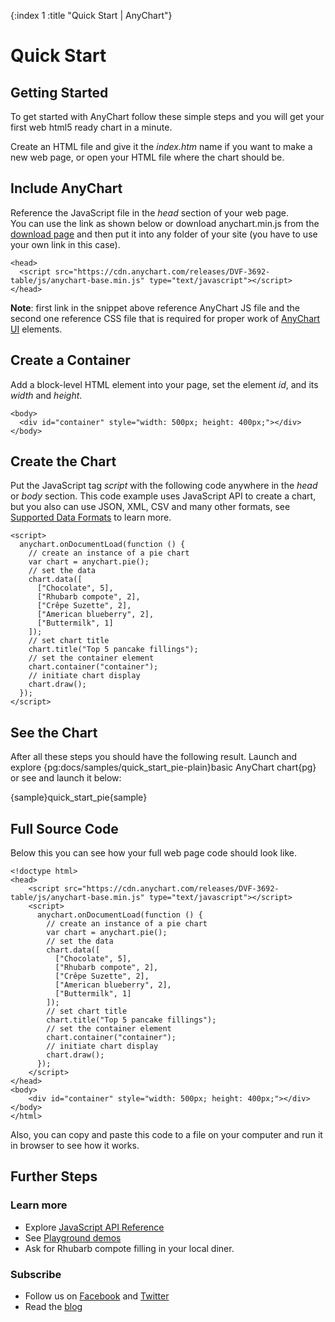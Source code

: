 {:index 1 :title "Quick Start | AnyChart"}
# Quick Start

## Getting Started

To get started with AnyChart follow these simple steps and you will get your first web html5 ready chart in a minute.

Create an HTML file and give it the *index.htm* name if you want to make a new web page, or open your HTML file where the chart should be.

## Include AnyChart

Reference the JavaScript file in the *head* section of your web page.  
You can use the link as shown below or download anychart.min.js from the [download page](./Downloading_AnyChart) and then put it into any folder of your site (you have to use your own link in this case). 

```
<head>
  <script src="https://cdn.anychart.com/releases/DVF-3692-table/js/anychart-base.min.js" type="text/javascript"></script>
</head>
```

**Note**: first link in the snippet above reference AnyChart JS file and the second one reference CSS file that is required for proper work of [AnyChart UI](../Common_Settings/UI_Controls/AnyChart_UI) elements.

## Create a Container

Add a block-level HTML element into your page, set the element *id*, and its *width* and *height*.

```
<body>
  <div id="container" style="width: 500px; height: 400px;"></div>
</body>
```

## Create the Chart

Put the JavaScript tag *script* with the following code anywhere in the *head* or *body* section. This code example uses JavaScript API to create a chart, but you also can use JSON, XML, CSV and many other formats, see [Supported Data Formats](../Working_with_Data/Supported_Data_Formats) to learn more.

```
<script>
  anychart.onDocumentLoad(function () {
    // create an instance of a pie chart
    var chart = anychart.pie();
    // set the data
    chart.data([
      ["Chocolate", 5],
      ["Rhubarb compote", 2],
      ["Crêpe Suzette", 2],
      ["American blueberry", 2],
      ["Buttermilk", 1]
    ]);
    // set chart title
    chart.title("Top 5 pancake fillings");
    // set the container element 
    chart.container("container");
    // initiate chart display
    chart.draw();
  });
</script>
```
  
## See the Chart

After all these steps you should have the following result. Launch and explore {pg:docs/samples/quick_start_pie-plain}basic AnyChart chart{pg} or see and launch it below:

{sample}quick\_start\_pie{sample}

## Full Source Code

Below this you can see how your full web page code should look like.
```
<!doctype html>
<head>
    <script src="https://cdn.anychart.com/releases/DVF-3692-table/js/anychart-base.min.js" type="text/javascript"></script>
    <script>
      anychart.onDocumentLoad(function () {
        // create an instance of a pie chart
        var chart = anychart.pie();
        // set the data
        chart.data([
          ["Chocolate", 5],
          ["Rhubarb compote", 2],
          ["Crêpe Suzette", 2],
          ["American blueberry", 2],
          ["Buttermilk", 1]
        ]);
        // set chart title
        chart.title("Top 5 pancake fillings");
        // set the container element 
        chart.container("container");
        // initiate chart display
        chart.draw();
      });
    </script>
</head>
<body>
    <div id="container" style="width: 500px; height: 400px;"></div>
</body>
</html>
```

Also, you can copy and paste this code to a file on your computer and run it in browser to see how it works.  
  
## Further Steps

### Learn more

* Explore [JavaScript API Reference](https://api.anychart.com/)
* See [Playground demos](https://playground.anychart.com/)
* Ask for Rhubarb compote filling in your local diner.

### Subscribe

* Follow us on [Facebook](https://www.facebook.com/AnyCharts) and [Twitter](https://twitter.com/intent/follow?&screen_name=anychart&original_referer=http%3A%2F%2Fdocs.anychart.com)
* Read the [blog](https://www.anychart.com/blog/)

